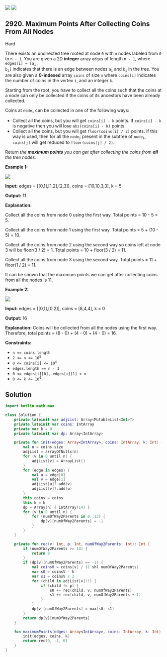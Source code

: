 [![](https://img.shields.io/github/stars/javadev/LeetCode-in-Kotlin?label=Stars&style=flat-square)](https://github.com/javadev/LeetCode-in-Kotlin)
[![](https://img.shields.io/github/forks/javadev/LeetCode-in-Kotlin?label=Fork%20me%20on%20GitHub%20&style=flat-square)](https://github.com/javadev/LeetCode-in-Kotlin/fork)

## 2920\. Maximum Points After Collecting Coins From All Nodes

Hard

There exists an undirected tree rooted at node `0` with `n` nodes labeled from `0` to `n - 1`. You are given a 2D **integer** array `edges` of length `n - 1`, where <code>edges[i] = [a<sub>i</sub>, b<sub>i</sub>]</code> indicates that there is an edge between nodes <code>a<sub>i</sub></code> and <code>b<sub>i</sub></code> in the tree. You are also given a **0-indexed** array `coins` of size `n` where `coins[i]` indicates the number of coins in the vertex `i`, and an integer `k`.

Starting from the root, you have to collect all the coins such that the coins at a node can only be collected if the coins of its ancestors have been already collected.

Coins at <code>node<sub>i</sub></code> can be collected in one of the following ways:

*   Collect all the coins, but you will get `coins[i] - k` points. If `coins[i] - k` is negative then you will lose `abs(coins[i] - k)` points.
*   Collect all the coins, but you will get `floor(coins[i] / 2)` points. If this way is used, then for all the <code>node<sub>j</sub></code> present in the subtree of <code>node<sub>i</sub></code>, `coins[j]` will get reduced to `floor(coins[j] / 2)`.

Return _the **maximum points** you can get after collecting the coins from **all** the tree nodes._

**Example 1:**

![](https://assets.leetcode.com/uploads/2023/09/18/ex1-copy.png)

**Input:** edges = \[\[0,1],[1,2],[2,3]], coins = [10,10,3,3], k = 5

**Output:** 11

**Explanation:**

Collect all the coins from node 0 using the first way. Total points = 10 - 5 = 5.

Collect all the coins from node 1 using the first way. Total points = 5 + (10 - 5) = 10.

Collect all the coins from node 2 using the second way so coins left at node 3 will be floor(3 / 2) = 1. Total points = 10 + floor(3 / 2) = 11. 

Collect all the coins from node 3 using the second way. Total points = 11 + floor(1 / 2) = 11.

It can be shown that the maximum points we can get after collecting coins from all the nodes is 11.

**Example 2:**

**![](https://assets.leetcode.com/uploads/2023/09/18/ex2.png)**

**Input:** edges = \[\[0,1],[0,2]], coins = [8,4,4], k = 0

**Output:** 16

**Explanation:** Coins will be collected from all the nodes using the first way. Therefore, total points = (8 - 0) + (4 - 0) + (4 - 0) = 16.

**Constraints:**

*   `n == coins.length`
*   <code>2 <= n <= 10<sup>5</sup></code>
*   <code>0 <= coins[i] <= 10<sup>4</sup></code>
*   `edges.length == n - 1`
*   `0 <= edges[i][0], edges[i][1] < n`
*   <code>0 <= k <= 10<sup>4</sup></code>

## Solution

```kotlin
import kotlin.math.max

class Solution {
    private lateinit var adjList: Array<MutableList<Int>?>
    private lateinit var coins: IntArray
    private var k = 0
    private lateinit var dp: Array<IntArray>

    private fun init(edges: Array<IntArray>, coins: IntArray, k: Int) {
        val n = coins.size
        adjList = arrayOfNulls(n)
        for (v in 0 until n) {
            adjList[v] = ArrayList()
        }
        for (edge in edges) {
            val u = edge[0]
            val v = edge[1]
            adjList[u]?.add(v)
            adjList[v]?.add(u)
        }
        this.coins = coins
        this.k = k
        dp = Array(n) { IntArray(14) }
        for (v in 0 until n) {
            for (numOfWay2Parents in 0..13) {
                dp[v][numOfWay2Parents] = -1
            }
        }
    }

    private fun rec(v: Int, p: Int, numOfWay2Parents: Int): Int {
        if (numOfWay2Parents >= 14) {
            return 0
        }
        if (dp[v][numOfWay2Parents] == -1) {
            val coinsV = coins[v] / (1 shl numOfWay2Parents)
            var s0 = coinsV - k
            var s1 = coinsV / 2
            for (child in adjList[v]!!) {
                if (child != p) {
                    s0 += rec(child, v, numOfWay2Parents)
                    s1 += rec(child, v, numOfWay2Parents + 1)
                }
            }
            dp[v][numOfWay2Parents] = max(s0, s1)
        }
        return dp[v][numOfWay2Parents]
    }

    fun maximumPoints(edges: Array<IntArray>, coins: IntArray, k: Int): Int {
        init(edges, coins, k)
        return rec(0, -1, 0)
    }
}
```